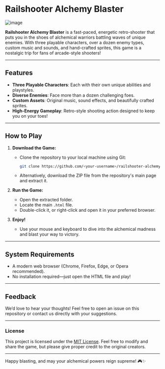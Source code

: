 # Railshooter Alchemy Blaster

![image](https://github.com/user-attachments/assets/7905c807-13f7-4db2-b1a6-2c96d5804283)


**Railshooter Alchemy Blaster** is a fast-paced, energetic retro-shooter that puts you in the shoes of alchemical warriors battling waves of unique enemies. With three playable characters, over a dozen enemy types, custom music and sounds, and hand-crafted sprites, this game is a nostalgic trip for fans of arcade-style shooters!

---

## Features
- **Three Playable Characters**: Each with their own unique abilities and playstyles.
- **Diverse Enemies**: Face more than a dozen challenging foes.
- **Custom Assets**: Original music, sound effects, and beautifully crafted sprites.
- **High-Energy Gameplay**: Retro-style shooting action designed to keep you on your toes!

---

## How to Play
1. **Download the Game:**
   - Clone the repository to your local machine using Git:
     ```bash
     git clone https://github.com/<your-username>/railshooter-alchemy-blaster.git
     ```
   - Alternatively, download the ZIP file from the repository's main page and extract it.

2. **Run the Game:**
   - Open the extracted folder.
   - Locate the main `.html` file.
   - Double-click it, or right-click and open it in your preferred browser.

3. **Enjoy!**
   - Use your mouse and keyboard to dive into the alchemical madness and blast your way to victory.

---

## System Requirements
- A modern web browser (Chrome, Firefox, Edge, or Opera recommended).
- No installation required—just open the HTML file and play!

---

## Feedback
We’d love to hear your thoughts! Feel free to open an issue on this repository or contact us directly with your suggestions.

---

### License
This project is licensed under the [MIT License](LICENSE). Feel free to modify and share the game, but please give proper credit to the original creators.

---

Happy blasting, and may your alchemical powers reign supreme! 🎮✨
